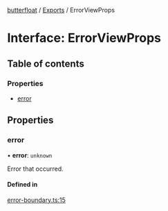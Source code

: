 [butterfloat](../README.md) / [Exports](../modules.md) / ErrorViewProps

# Interface: ErrorViewProps

## Table of contents

### Properties

- [error](ErrorViewProps.md#error)

## Properties

### error

• **error**: `unknown`

Error that occurred.

#### Defined in

[error-boundary.ts:15](https://github.com/WorldMaker/butterfloat/blob/eeb3fc2/error-boundary.ts#L15)
